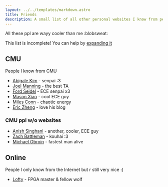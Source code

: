 ```yaml
---
layout: ../../templates/markdown.astro
title: Friends
description: A small list of all other personal websites I know from people I trust
---
```


All these ppl are wayy cooler than me :blobsweat:

This list is incomplete! You can help by [expanding it](https://twitter.com/messages/compose?recipient_id=1447001095704821763)

## CMU

People I know from CMU

* [Abigale Kim](https://abigalekim.github.io/) - senpai :3
* [Joel Manning](https://bokken12.github.io/) - the best TA
* [Ford Seidel](http://cmucc.org/~fseidel/) - ECE senpai x3
* [Mason Xiao](https://masonx.ca/) - cool ECE guy
* [Miles Conn](https://milesconn.io/) - chaotic energy
* [Eric Zheng](https://www.ericzheng.org/) - love his blog

### CMU ppl w/o websites

* [Anish Singhani](https://github.com/asinghani) - another, cooler, ECE guy
* [Zach Battleman](https://github.com/zaxioms) - kouhai :3
* [Michael Obroin](https://www.linkedin.com/in/michael-obroin/) - fastest man alive

## Online

People I only know from the Internet but r still very nice :)

* [Lofty](https://github.com/Ravenslofty) - FPGA master & fellow wolf
